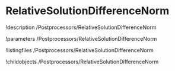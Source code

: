 <!-- MOOSE Documentation Stub: Remove this when content is added. -->

# RelativeSolutionDifferenceNorm
!description /Postprocessors/RelativeSolutionDifferenceNorm

!parameters /Postprocessors/RelativeSolutionDifferenceNorm

!listingfiles /Postprocessors/RelativeSolutionDifferenceNorm

!childobjects /Postprocessors/RelativeSolutionDifferenceNorm
